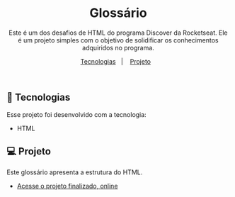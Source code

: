<h1 align="center"> Glossário </h1>

<p align="center">
Este é um dos desafios de HTML do programa Discover da Rocketseat. Ele é um projeto simples com o objetivo de solidificar os conhecimentos adquiridos no programa.<br/>
</p>

<p align="center">
  <a href="#-tecnologias">Tecnologias</a>&nbsp;&nbsp;&nbsp;|&nbsp;&nbsp;&nbsp;
  <a href="#-projeto">Projeto</a>&nbsp;&nbsp;&nbsp;
</p>


<br>

## 🚀 Tecnologias

Esse projeto foi desenvolvido com a tecnologia:

- HTML

## 💻 Projeto

Este glossário apresenta a estrutura do HTML.

- [Acesse o projeto finalizado, online](https://maykbrito.github.io/devlinks)


